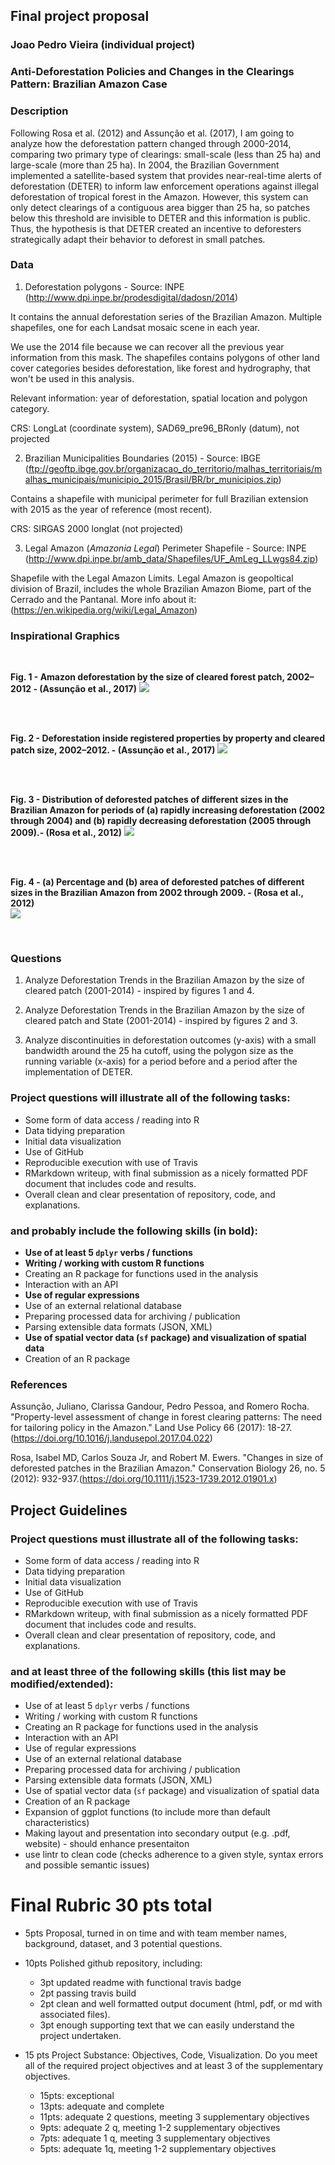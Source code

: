 ## Final project proposal

### Joao Pedro Vieira (individual project)

### **Anti-Deforestation Policies and Changes in the Clearings Pattern: Brazilian Amazon Case**


### Description

  Following Rosa et al. (2012) and Assunção et al. (2017), I am going to analyze how the deforestation pattern changed through 2000-2014, comparing two primary type of clearings: small-scale (less than 25 ha) and large-scale (more than 25 ha). In 2004, the Brazilian Government implemented a satellite-based system that provides near-real-time alerts of deforestation (DETER) to inform law enforcement operations against illegal deforestation of tropical forest in the Amazon. However, this system can only detect clearings of a contiguous area bigger than 25 ha, so patches below this threshold are invisible to DETER and this information is public. Thus, the hypothesis is that DETER created an incentive to deforesters strategically adapt their behavior to deforest in small patches.

### Data

1. Deforestation polygons - Source: INPE (<http://www.dpi.inpe.br/prodesdigital/dadosn/2014>)

It contains the annual deforestation series of the Brazilian Amazon. Multiple shapefiles, one for each Landsat mosaic scene in each year.

We use the 2014 file because we can recover all the previous year information from this mask.
The shapefiles contains polygons of other land cover categories besides deforestation, like forest and hydrography, that won't be used in this analysis.

Relevant information: year of deforestation, spatial location and polygon category.  

CRS: LongLat (coordinate system), SAD69_pre96_BRonly (datum), not projected 

2. Brazilian Municipalities Boundaries (2015) - Source: IBGE (<ftp://geoftp.ibge.gov.br/organizacao_do_territorio/malhas_territoriais/malhas_municipais/municipio_2015/Brasil/BR/br_municipios.zip>)

Contains a shapefile with municipal perimeter for full Brazilian extension with 2015 as the year of reference (most recent).

CRS: SIRGAS 2000 longlat (not projected)

3. Legal Amazon (*Amazonia Legal*) Perimeter Shapefile - Source: INPE (<http://www.dpi.inpe.br/amb_data/Shapefiles/UF_AmLeg_LLwgs84.zip>)

Shapefile with the Legal Amazon Limits. Legal Amazon is geopoltical division of Brazil, includes the whole Brazilian Amazon Biome, part of the Cerrado and the Pantanal. More info about it: (<https://en.wikipedia.org/wiki/Legal_Amazon>)

### Inspirational Graphics

<br>

**Fig. 1 - Amazon deforestation by the size of cleared forest patch, 2002–2012 - (Assunção et al., 2017)**
![](./images/deforestation_increment_sizes.png)

<br>
<br>

**Fig. 2 - Deforestation inside registered properties by property and cleared patch size, 2002–2012. - (Assunção et al., 2017)**
![](./images/deforestation_percentage_byState_byYear_bySize.png)

<br>
<br>

**Fig. 3 - Distribution of deforested patches of different sizes in the Brazilian Amazon for periods of (a) rapidly increasing deforestation (2002 through 2004) and (b) rapidly decreasing deforestation (2005 through 2009).- (Rosa et al., 2012)**
![](./images/deforestation_map_bySize_rosa_et_al_2012.png)

<br>
<br>

**Fig. 4 - (a) Percentage and (b) area of deforested patches of different sizes in the Brazilian Amazon from 2002 through 2009. - (Rosa et al., 2012)**
<br>
![](./images/deforestation_rate_percentage_byYear_bySize_rosa_et_al_2012.png)

<br> 

### Questions

1) Analyze Deforestation Trends in the Brazilian Amazon by the size of cleared patch (2001-2014) - inspired by figures 1 and 4.

2) Analyze Deforestation Trends in the Brazilian Amazon by the size of cleared patch and State (2001-2014) - inspired by figures 2 and 3.

3) Analyze discontinuities in deforestation outcomes (y-axis) with a small bandwidth around the 25 ha cutoff, using the polygon size as the running variable (x-axis) for a period before and a period after the implementation of DETER.


### Project questions will illustrate all of the following tasks:

- Some form of data access / reading into R
- Data tidying preparation
- Initial data visualization
- Use of GitHub
- Reproducible execution with use of Travis
- RMarkdown writeup, with final submission as a nicely formatted PDF document that includes code and results.
- Overall clean and clear presentation of repository, code, and explanations.

### and probably include the following skills (in bold):

- **Use of at least 5 `dplyr` verbs / functions**
- **Writing / working with custom R functions**
- Creating an R package for functions used in the analysis
- Interaction with an API
- **Use of regular expressions**
- Use of an external relational database
- Preparing processed data for archiving / publication
- Parsing extensible data formats (JSON, XML)
- **Use of spatial vector data (`sf` package) and visualization of spatial data**
- Creation of an R package

### References

Assunção, Juliano, Clarissa Gandour, Pedro Pessoa, and Romero Rocha. "Property-level assessment of change in forest clearing patterns: The need for tailoring policy in the Amazon." Land Use Policy 66 (2017): 18-27.(<https://doi.org/10.1016/j.landusepol.2017.04.022>)

Rosa, Isabel MD, Carlos Souza Jr, and Robert M. Ewers. "Changes in size of deforested patches in the Brazilian Amazon." Conservation Biology 26, no. 5 (2012): 932-937.(<https://doi.org/10.1111/j.1523-1739.2012.01901.x>)

## Project Guidelines

### Project questions must illustrate all of the following tasks:

- Some form of data access / reading into R
- Data tidying preparation
- Initial data visualization
- Use of GitHub
- Reproducible execution with use of Travis
- RMarkdown writeup, with final submission as a nicely formatted PDF document that includes code and results.
- Overall clean and clear presentation of repository, code, and explanations.

### and at least three of the following skills (this list may be modified/extended):

- Use of at least 5 `dplyr` verbs / functions
- Writing / working with custom R functions
- Creating an R package for functions used in the analysis
- Interaction with an API
- Use of regular expressions
- Use of an external relational database
- Preparing processed data for archiving / publication
- Parsing extensible data formats (JSON, XML)
- Use of spatial vector data (`sf` package) and visualization of spatial data
- Creation of an R package
- Expansion of ggplot functions (to include more than default characteristics)
- Making layout and presentation into secondary output (e.g. .pdf, website) - should enhance presentaiton
- use lintr to clean code (checks adherence to a given style, syntax errors and possible semantic issues)

# Final Rubric 30 pts total

 - 5pts Proposal, turned in on time and with team member names, background, dataset, and 3 potential questions.

 - 10pts Polished github repository, including:
	 -  3pt updated readme with functional travis badge 
	 -  2pt passing travis build 
	 -  2pt clean and well formatted output document (html, pdf, or md with associated files). 
	 -  3pt enough supporting text that we can easily understand the project undertaken.
	 
 - 15 pts Project Substance: Objectives, Code, Visualization. Do you meet all of the required project objectives and at least 3 of the supplementary objectives.
	 - 15pts: exceptional
	 - 13pts: adequate and complete
	 - 11pts: adequate 2 questions, meeting 3 supplementary objectives
	 - 9pts: adequate 2 q, meeting 1-2 supplementary objectives
	 - 7pts: adequate 1 q, meeting 3 supplementary objectives
	 - 5pts: adequate 1q, meeting 1-2 supplementary objectives

